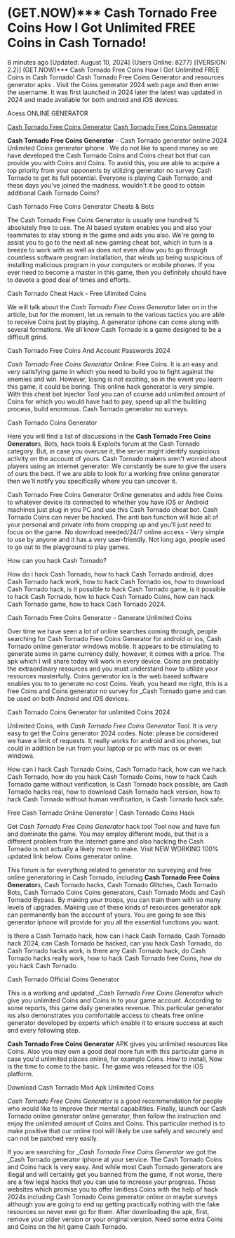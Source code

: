 # (GET.NOW)*** Cash Tornado Free Coins How I Got Unlimited FREE Coins in Cash Tornado!

8 minutes ago [Updated: August 10, 2024] {Users Online: 8277} [(VERSION: 2.2)] (GET.NOW)*** Cash Tornado Free Coins How I Got Unlimited FREE Coins in Cash Tornado!  Cash Tornado Free Coins Generator and resources generator apks . Visit the Coins generator 2024 web page and then enter the username. It was first launched in 2024 later the latest was updated in 2024 and made available for both android and iOS devices.

Acess ONLINE GENERATOR

[Cash Tornado Free Coins Generator](http://topdld.online/3z4ryzm)
[Cash Tornado Free Coins Generator](http://topdld.online/3z4ryzm)

**Cash Tornado Free Coins Generator** - Cash Tornado generator online 2024 Unlimited Coins generator iphone . We do not like to spend money so we have developed the Cash Tornado Coins and Coins cheat bot that can provide you with Coins and Coins. To avoid this, you are able to acquire a top priority from your opponents by utilizing generator no survey Cash Tornado to get its full potential. Everyone is playing Cash Tornado, and these days  you've joined the madness, wouldn't it be good to obtain additional Cash Tornado Coins? 

Cash Tornado Free Coins Generator Cheats & Bots

The Cash Tornado Free Coins Generator is usually one hundred % absolutely free to use. The AI based system enables you and also your teammates to stay strong in the game and aids you also. We're going to assist you to go to the next all new gaming cheat bot, which in turn is a breeze to work with as well as does not even allow you to go through countless software program installation, that winds up being suspicious of installing malicious program in your computers or mobile phones. If you ever need to become a master in this game, then you definitely should have to devote a good deal of times and efforts.

Cash Tornado Cheat Hack - Free Ulimited Coins

We will talk about the *Cash Tornado Free Coins Generator* later on in the article, but for the moment, let us remain to the various tactics you are able to receive Coins just by playing. A generator iphone can come along with several formations. We all know Cash Tornado is a game designed to be a difficult grind.

Cash Tornado  Free Coins And Account Passwords 2024

*Cash Tornado Free Coins Generator* Online: Free Coins. It is an easy and very satisfying game in which you need to build you to fight against the enemies and win. However, losing is not exciting, so in the event you learn this game, it could be boring. This online hack generator is very simple. With this cheat bot Injector Tool you can of course add unlimited amount of Coins for which you would have had to pay, speed up all the building process, build enormous. Cash Tornado generator no surveys. 

Cash Tornado Coins Generator

Here you will find a list of discussions in the **Cash Tornado Free Coins Generator**s, Bots, hack tools & Exploits forum at the Cash Tornado category. But, in case you overuse it, the server might identify suspicious activity on the account of yours. Cash Tornado makers aren't worried about players using an internet generator. We constantly be sure to give the users of ours the best. If we are able to look for a working free online generator then we'll notify you specifically where you can uncover it.

Cash Tornado Free Coins Generator Online generates and adds free Coins to whatever device its connected to whether you have iOS or Android machines just plug in you PC and use this Cash Tornado cheat bot. Cash Tornado Coins can never be hacked. The anti ban function will hide all of your personal and private info from cropping up and you'll just need to focus on the game. No download needed/24/7 online access - Very simple to use by anyone and it has a very user-friendly. Not long ago, people used to go out to the playground to play games.

How can you hack Cash Tornado?

How do i hack Cash Tornado, how to hack Cash Tornado android, does Cash Tornado hack work, how to hack Cash Tornado ios, how to download Cash Tornado hack, is it possible to hack Cash Tornado game, is it possible to hack Cash Tornado, how to hack Cash Tornado Coins, how can hack Cash Tornado game, how to hack Cash Tornado 2024.

Cash Tornado Free Coins Generator - Generate Unlimited Coins

Over time we have seen a lot of online searches coming through, people searching for Cash Tornado Free Coins Generator for android or ios, Cash Tornado  online generator windows mobile. It appears to be stimulating to generate some in game currency daily, however, it comes with a price. The apk which I will share today will work in every device. Coins are probably the extraordinary resources and you must understand how to utilize your resources masterfully. Coins generator ios is the web based software enables you to to generate no cost Coins. Yeah, you heard me right, this is a free Coins and Coins generator no survey for _Cash Tornado game and can be used on both Android and iOS devices.

Cash Tornado Coins Generator for unlimited Coins 2024

Unlimited Coins, with *Cash Tornado Free Coins Generator* Tool. It is very easy to get the Coins generator 2024 codes. Note: please be considered we have a limit of requests. It really works for android and ios phones, but could in addition be run from your laptop or pc with mac os or even windows. 

How can i hack Cash Tornado Coins, Cash Tornado hack, how can we hack Cash Tornado, how do you hack Cash Tornado Coins, how to hack Cash Tornado game without verification, is Cash Tornado hack possible, are Cash Tornado hacks real, how to download Cash Tornado hack version, how to hack Cash Tornado without human verification, is Cash Tornado hack safe.

Free Cash Tornado Online Generator | Cash Tornado Coins Hack

Get *Cash Tornado Free Coins Generator* hack tool Tool now and have fun and dominate the game. You may employ different mods, but that is a different problem from the internet game and also hacking the Cash Tornado is not actually a likely move to make. Visit NEW WORKING 100% updated link below. Coins generator online.

This forum is for everything related to generator no surveying and free online generatoring in Cash Tornado, including **Cash Tornado Free Coins Generator**s, Cash Tornado hacks, Cash Tornado Glitches, Cash Tornado Bots, Cash Tornado Coins Coins generators, Cash Tornado Mods and Cash Tornado Bypass. By making your troops, you can train them with so many levels of upgrades. Making use of these kinds of resources generator apk can permanently ban the account of yours. You are going to see this generator iphone will provide for you all the essential functions you want.

Is there a Cash Tornado hack, how can i hack Cash Tornado, Cash Tornado hack 2024, can Cash Tornado be hacked, can you hack Cash Tornado, do Cash Tornado hacks work, is there any Cash Tornado hack, do Cash Tornado hacks really work, how to hack Cash Tornado free Coins, how do you hack Cash Tornado.

Cash Tornado Official Coins Generator

This is a working and updated _*Cash Tornado Free Coins Generator* which give you unlimited Coins and Coins in to your game account. According to some reports, this game daily generates revenue. This particular generator ios also demonstrates you comfortable access to cheats free online generator developed by experts which enable it to ensure success at each and every following step.

**Cash Tornado Free Coins Generator** APK gives you unlimited resources like Coins. Also you may own a good deal more fun with this particular game in case you'd unlimited places online, for example Coins. How to install, Now is the time to come to the basic. The game was released for the iOS platform.

Download Cash Tornado Mod Apk Unlimited Coins

*Cash Tornado Free Coins Generator* is a good recommendation for people who would like to improve their mental capabilities. Finally, launch our Cash Tornado online generator online generator, then follow the instruction and enjoy the unlimited amount of Coins and Coins. This particular method is to make positive that our online tool will likely be use safely and securely and can not be patched very easily.

If you are searching for _*Cash Tornado Free Coins Generator* we got the _Cash Tornado generator iphone at your service. The Cash Tornado Coins and Coins hack is very easy. And while most Cash Tornado generators are illegal and will certainly get you banned from the game, if not worse, there are a few legal hacks that you can use to increase your progress. Those websites which promise you to offer limitless Coins with the help of hack 2024s including Cash Tornado Coins generator online or maybe surveys although you are going to end up getting practically nothing with the fake resources so never ever go for them. After downloading the apk, first, remove your older version or your original version. Need some extra Coins and Coins on the hit game Cash Tornado.